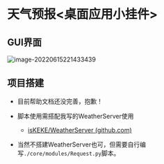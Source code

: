 # 天气预报<桌面应用小挂件>

## GUI界面

![image-20220615221433439](http://raw.staticdn.net/iskeke/images/main/blog/202206152214133.png)

## 项目搭建

- 目前帮助文档还没完善，抱歉！

- 脚本使用需搭配我写的WeatherServer使用
  - [isKEKE/WeatherServer (github.com)](https://github.com/isKEKE/WeatherServer)

- 当然不搭建WeatherServer也可，但需要自行编写`./core/modules/Request.py`脚本。

